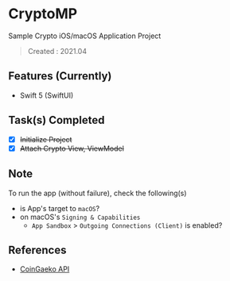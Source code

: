 # CryptoMP

Sample Crypto iOS/macOS Application Project 
> Created : 2021.04

## Features (Currently)

- Swift 5 (SwiftUI)


## Task(s) Completed

- [x] ~~Initialize Project~~
- [x] ~~Attach Crypto View, ViewModel~~

## Note

To run the app (without failure), check the following(s)

- is App's target to `macOS`?
- on macOS's `Signing & Capabilities`
	- `App Sandbox` > `Outgoing Connections (Client)` is enabled?

## References

- [CoinGaeko API][api-coingaeko]

[api-coingaeko]: https://api.coingecko.com/api/v3/coins/markets?vs_currency=usd&order=market_cap_desc&per_page=10&sparkline=true&price_change_percentage=24h




